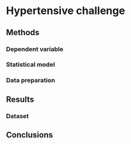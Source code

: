 # Hypertensive challenge

## Methods

### Dependent variable

### Statistical model

### Data preparation 

## Results

### Dataset

## Conclusions
